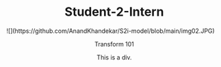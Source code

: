 <!DOCTYPE html>
<html>
<head>
<style>
h1 {text-align: center;}
p {text-align: center;}
div {text-align: center;}
</style>
</head>
<body>

<h1>Student-2-Intern</h1>
![](https://github.com/AnandKhandekar/S2i-model/blob/main/img02.JPG)
<p>Transform 101</p>
<div>This is a div.</div>

</body>
</html>


